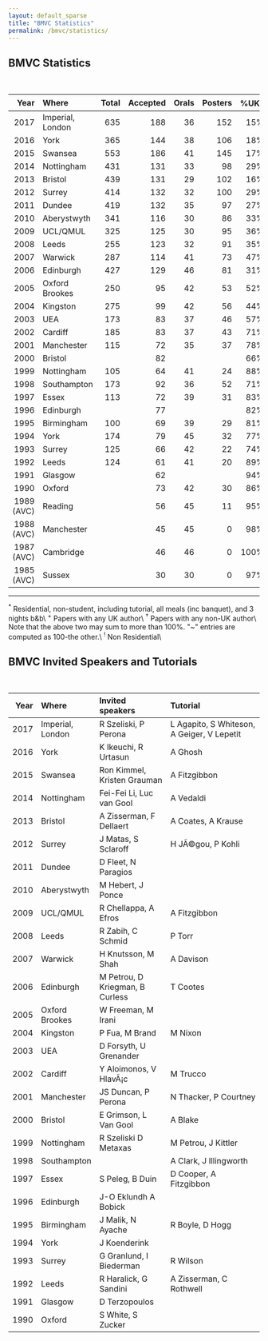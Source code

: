 ```yaml
---
layout: default_sparse
title: "BMVC Statistics"
permalink: /bmvc/statistics/
---
```


## BMVC Statistics

<br/>

<table style="width:100%;" class="table">
<colgroup>
<col width="8%" />
<col width="11%" />
<col width="6%" />
<col width="6%" />
<col width="6%" />
<col width="6%" />
<col width="6%" />
<col width="6%" />
<col width="6%" />
<col width="6%" />
<col width="6%" />
<col width="6%" />
<col width="6%" />
<col width="6%" />
<col width="6%" />
</colgroup>
<thead class="thead-dark">
<tr class="header sticky-top" style="top: 56px;">
<th scope="col" align="right">Year</th>
<th scope="col" align="left">Where</th>
<th scope="col" align="right">Total</th>
<th scope="col" align="right">Accepted</th>
<th scope="col" align="right">Orals</th>
<th scope="col" align="right">Posters</th>
<th scope="col" align="right">%UK<sup>+</sup></th>
<th scope="col" align="right">%Intl<sup>#</sup></th>
<th scope="col" align="right">Total</th>
<th scope="col" align="right">Day</th>
<th scope="col" align="right">Late</th>
<th scope="col" align="right">Early</th>
<th scope="col" align="right">Late</th>
<th scope="col" align="right">Overall</th>
<th scope="col" align="right">Oral</th>
</tr>
</thead>
<tbody>
<tr class="odd">
<td align="right">2017</td>
<td align="left">Imperial, London</td>
<td align="right">635</td>
<td align="right">188</td>
<td align="right">36</td>
<td align="right">152</td>
<td align="right">15%</td>
<td align="right">85%</td>
<td align="right">495</td>
<td align="right"></td>
<td align="right"></td>
<td align="right">385<sup>!</sup></td>
<td align="right">445<sup>!</sup></td>
<td align="right">29.6%</td>
<td align="right">5.6%</td>
</tr>
<tr class="even">
<td align="right">2016</td>
<td align="left">York</td>
<td align="right">365</td>
<td align="right">144</td>
<td align="right">38</td>
<td align="right">106</td>
<td align="right">18%</td>
<td align="right">82%</td>
<td align="right">214</td>
<td align="right">4</td>
<td align="right">26</td>
<td align="right">520</td>
<td align="right">580</td>
<td align="right">39%</td>
<td align="right">10%</td>
</tr>
<tr class="odd">
<td align="right">2015</td>
<td align="left">Swansea</td>
<td align="right">553</td>
<td align="right">186</td>
<td align="right">41</td>
<td align="right">145</td>
<td align="right">17%</td>
<td align="right">88%</td>
<td align="right">331</td>
<td align="right">16</td>
<td align="right">54</td>
<td align="right">505</td>
<td align="right">565</td>
<td align="right">33%</td>
<td align="right">7%</td>
</tr>
<tr class="even">
<td align="right">2014</td>
<td align="left">Nottingham</td>
<td align="right">431</td>
<td align="right">131</td>
<td align="right">33</td>
<td align="right">98</td>
<td align="right">29%</td>
<td align="right">79%</td>
<td align="right">185</td>
<td align="right"></td>
<td align="right"></td>
<td align="right">524</td>
<td align="right">587</td>
<td align="right">30%</td>
<td align="right">7%</td>
</tr>
<tr class="odd">
<td align="right">2013</td>
<td align="left">Bristol</td>
<td align="right">439</td>
<td align="right">131</td>
<td align="right">29</td>
<td align="right">102</td>
<td align="right">16%</td>
<td align="right">88%</td>
<td align="right">201</td>
<td align="right">4</td>
<td align="right">40</td>
<td align="right">475</td>
<td align="right">525</td>
<td align="right">30%</td>
<td align="right">7%</td>
</tr>
<tr class="even">
<td align="right">2012</td>
<td align="left">Surrey</td>
<td align="right">414</td>
<td align="right">132</td>
<td align="right">32</td>
<td align="right">100</td>
<td align="right">29%</td>
<td align="right">77%</td>
<td align="right">300</td>
<td align="right">6</td>
<td align="right">18</td>
<td align="right">475</td>
<td align="right">525</td>
<td align="right">32%</td>
<td align="right">8%</td>
</tr>
<tr class="odd">
<td align="right">2011</td>
<td align="left">Dundee</td>
<td align="right">419</td>
<td align="right">132</td>
<td align="right">35</td>
<td align="right">97</td>
<td align="right">27%</td>
<td align="right">77%</td>
<td align="right">194</td>
<td align="right"></td>
<td align="right"></td>
<td align="right">520</td>
<td align="right">580</td>
<td align="right">32%</td>
<td align="right">8%</td>
</tr>
<tr class="even">
<td align="right">2010</td>
<td align="left">Aberystwyth</td>
<td align="right">341</td>
<td align="right">116</td>
<td align="right">30</td>
<td align="right">86</td>
<td align="right">33%</td>
<td align="right">72%</td>
<td align="right"></td>
<td align="right"></td>
<td align="right"></td>
<td align="right">395</td>
<td align="right">445</td>
<td align="right">34%</td>
<td align="right">9%</td>
</tr>
<tr class="odd">
<td align="right">2009</td>
<td align="left">UCL/QMUL</td>
<td align="right">325</td>
<td align="right">125</td>
<td align="right">30</td>
<td align="right">95</td>
<td align="right">36%</td>
<td align="right">70%</td>
<td align="right">210</td>
<td align="right"></td>
<td align="right">~60</td>
<td align="right">475</td>
<td align="right">550</td>
<td align="right">38%</td>
<td align="right">9%</td>
</tr>
<tr class="even">
<td align="right">2008</td>
<td align="left">Leeds</td>
<td align="right">255</td>
<td align="right">123</td>
<td align="right">32</td>
<td align="right">91</td>
<td align="right">35%</td>
<td align="right">~65%</td>
<td align="right">182</td>
<td align="right"></td>
<td align="right">69</td>
<td align="right">475</td>
<td align="right">500</td>
<td align="right">48%</td>
<td align="right">13%</td>
</tr>
<tr class="odd">
<td align="right">2007</td>
<td align="left">Warwick</td>
<td align="right">287</td>
<td align="right">114</td>
<td align="right">41</td>
<td align="right">73</td>
<td align="right">47%</td>
<td align="right">~53%</td>
<td align="right">260</td>
<td align="right"></td>
<td align="right">~30</td>
<td align="right">475</td>
<td align="right">500</td>
<td align="right">40%</td>
<td align="right">14%</td>
</tr>
<tr class="even">
<td align="right">2006</td>
<td align="left">Edinburgh</td>
<td align="right">427</td>
<td align="right">129</td>
<td align="right">46</td>
<td align="right">81</td>
<td align="right">31%</td>
<td align="right">75%</td>
<td align="right">227</td>
<td align="right"></td>
<td align="right">33</td>
<td align="right">450</td>
<td align="right">480</td>
<td align="right">30%</td>
<td align="right">11%</td>
</tr>
<tr class="odd">
<td align="right">2005</td>
<td align="left">Oxford Brookes</td>
<td align="right">250</td>
<td align="right">95</td>
<td align="right">42</td>
<td align="right">53</td>
<td align="right">52%</td>
<td align="right">52%</td>
<td align="right">160</td>
<td align="right">40</td>
<td align="right">50</td>
<td align="right">450</td>
<td align="right">480</td>
<td align="right">38%</td>
<td align="right">17%</td>
</tr>
<tr class="even">
<td align="right">2004</td>
<td align="left">Kingston</td>
<td align="right">275</td>
<td align="right">99</td>
<td align="right">42</td>
<td align="right">56</td>
<td align="right">44%</td>
<td align="right">61%</td>
<td align="right"></td>
<td align="right"></td>
<td align="right"></td>
<td align="right">460</td>
<td align="right">480</td>
<td align="right">36%</td>
<td align="right">15%</td>
</tr>
<tr class="odd">
<td align="right">2003</td>
<td align="left">UEA</td>
<td align="right">173</td>
<td align="right">83</td>
<td align="right">37</td>
<td align="right">46</td>
<td align="right">57%</td>
<td align="right">52%</td>
<td align="right">112</td>
<td align="right"></td>
<td align="right"></td>
<td align="right">435</td>
<td align="right">460</td>
<td align="right">48%</td>
<td align="right">21%</td>
</tr>
<tr class="even">
<td align="right">2002</td>
<td align="left">Cardiff</td>
<td align="right">185</td>
<td align="right">83</td>
<td align="right">37</td>
<td align="right">43</td>
<td align="right">71%</td>
<td align="right">36%</td>
<td align="right">122</td>
<td align="right"></td>
<td align="right"></td>
<td align="right">465</td>
<td align="right">490</td>
<td align="right">43%</td>
<td align="right">20%</td>
</tr>
<tr class="odd">
<td align="right">2001</td>
<td align="left">Manchester</td>
<td align="right">115</td>
<td align="right">72</td>
<td align="right">35</td>
<td align="right">37</td>
<td align="right">78%</td>
<td align="right">25%</td>
<td align="right">130</td>
<td align="right"></td>
<td align="right"></td>
<td align="right">360</td>
<td align="right">400</td>
<td align="right">63%</td>
<td align="right">30%</td>
</tr>
<tr class="even">
<td align="right">2000</td>
<td align="left">Bristol</td>
<td align="right"></td>
<td align="right">82</td>
<td align="right"></td>
<td align="right"></td>
<td align="right">66%</td>
<td align="right">37%</td>
<td align="right"></td>
<td align="right"></td>
<td align="right"></td>
<td align="right"></td>
<td align="right"></td>
<td align="right"></td>
<td align="right"></td>
</tr>
<tr class="odd">
<td align="right">1999</td>
<td align="left">Nottingham</td>
<td align="right">105</td>
<td align="right">64</td>
<td align="right">41</td>
<td align="right">24</td>
<td align="right">88%</td>
<td align="right">20%</td>
<td align="right">110</td>
<td align="right"></td>
<td align="right"></td>
<td align="right"></td>
<td align="right"></td>
<td align="right">62%</td>
<td align="right">39%</td>
</tr>
<tr class="even">
<td align="right">1998</td>
<td align="left">Southampton</td>
<td align="right">173</td>
<td align="right">92</td>
<td align="right">36</td>
<td align="right">52</td>
<td align="right">71%</td>
<td align="right">37%</td>
<td align="right"></td>
<td align="right"></td>
<td align="right"></td>
<td align="right"></td>
<td align="right"></td>
<td align="right">51%</td>
<td align="right">21%</td>
</tr>
<tr class="odd">
<td align="right">1997</td>
<td align="left">Essex</td>
<td align="right">113</td>
<td align="right">72</td>
<td align="right">39</td>
<td align="right">31</td>
<td align="right">83%</td>
<td align="right">19%</td>
<td align="right"></td>
<td align="right"></td>
<td align="right"></td>
<td align="right"></td>
<td align="right"></td>
<td align="right">62%</td>
<td align="right">35%</td>
</tr>
<tr class="even">
<td align="right">1996</td>
<td align="left">Edinburgh</td>
<td align="right"></td>
<td align="right">77</td>
<td align="right"></td>
<td align="right"></td>
<td align="right">82%</td>
<td align="right">23%</td>
<td align="right"></td>
<td align="right"></td>
<td align="right"></td>
<td align="right"></td>
<td align="right"></td>
<td align="right"></td>
<td align="right"></td>
</tr>
<tr class="odd">
<td align="right">1995</td>
<td align="left">Birmingham</td>
<td align="right">100</td>
<td align="right">69</td>
<td align="right">39</td>
<td align="right">29</td>
<td align="right">81%</td>
<td align="right">20%</td>
<td align="right"></td>
<td align="right"></td>
<td align="right"></td>
<td align="right"></td>
<td align="right"></td>
<td align="right">68%</td>
<td align="right">39%</td>
</tr>
<tr class="even">
<td align="right">1994</td>
<td align="left">York</td>
<td align="right">174</td>
<td align="right">79</td>
<td align="right">45</td>
<td align="right">32</td>
<td align="right">77%</td>
<td align="right">24%</td>
<td align="right">122</td>
<td align="right"></td>
<td align="right"></td>
<td align="right"></td>
<td align="right"></td>
<td align="right">44%</td>
<td align="right">26%</td>
</tr>
<tr class="odd">
<td align="right">1993</td>
<td align="left">Surrey</td>
<td align="right">125</td>
<td align="right">66</td>
<td align="right">42</td>
<td align="right">22</td>
<td align="right">74%</td>
<td align="right">27%</td>
<td align="right">135</td>
<td align="right">27</td>
<td align="right"></td>
<td align="right">250</td>
<td align="right">270</td>
<td align="right">51%</td>
<td align="right">34%</td>
</tr>
<tr class="even">
<td align="right">1992</td>
<td align="left">Leeds</td>
<td align="right">124</td>
<td align="right">61</td>
<td align="right">41</td>
<td align="right">20</td>
<td align="right">89%</td>
<td align="right">16%</td>
<td align="right">140</td>
<td align="right"></td>
<td align="right"></td>
<td align="right">220</td>
<td align="right">240</td>
<td align="right">49%</td>
<td align="right">33%</td>
</tr>
<tr class="odd">
<td align="right">1991</td>
<td align="left">Glasgow</td>
<td align="right"></td>
<td align="right">62</td>
<td align="right"></td>
<td align="right"></td>
<td align="right">94%</td>
<td align="right">8%</td>
<td align="right"></td>
<td align="right"></td>
<td align="right"></td>
<td align="right"></td>
<td align="right"></td>
<td align="right"></td>
<td align="right"></td>
</tr>
<tr class="even">
<td align="right">1990</td>
<td align="left">Oxford</td>
<td align="right"></td>
<td align="right">73</td>
<td align="right">42</td>
<td align="right">30</td>
<td align="right">86%</td>
<td align="right">14%</td>
<td align="right"></td>
<td align="right"></td>
<td align="right"></td>
<td align="right"></td>
<td align="right"></td>
<td align="right"></td>
<td align="right"></td>
</tr>
<tr class="odd">
<td align="right">1989 (AVC)</td>
<td align="left">Reading</td>
<td align="right"></td>
<td align="right">56</td>
<td align="right">45</td>
<td align="right">11</td>
<td align="right">95%</td>
<td align="right">9%</td>
<td align="right"></td>
<td align="right"></td>
<td align="right"></td>
<td align="right"></td>
<td align="right"></td>
<td align="right"></td>
<td align="right"></td>
</tr>
<tr class="even">
<td align="right">1988 (AVC)</td>
<td align="left">Manchester</td>
<td align="right"></td>
<td align="right">45</td>
<td align="right">45</td>
<td align="right">0</td>
<td align="right">98%</td>
<td align="right">2%</td>
<td align="right"></td>
<td align="right"></td>
<td align="right"></td>
<td align="right"></td>
<td align="right"></td>
<td align="right"></td>
<td align="right"></td>
</tr>
<tr class="odd">
<td align="right">1987 (AVC)</td>
<td align="left">Cambridge</td>
<td align="right"></td>
<td align="right">46</td>
<td align="right">46</td>
<td align="right">0</td>
<td align="right">100%</td>
<td align="right">~0%</td>
<td align="right"></td>
<td align="right"></td>
<td align="right"></td>
<td align="right"></td>
<td align="right"></td>
<td align="right"></td>
<td align="right"></td>
</tr>
<tr class="even">
<td align="right">1985 (AVC)</td>
<td align="left">Sussex</td>
<td align="right"></td>
<td align="right">30</td>
<td align="right">30</td>
<td align="right">0</td>
<td align="right">97%</td>
<td align="right">3%</td>
<td align="right">135</td>
<td align="right"></td>
<td align="right"></td>
<td align="right">95</td>
<td align="right">95</td>
<td align="right"></td>
<td align="right"></td>
</tr>
</tbody>
</table>

----
<sup>*</sup> Residential, non-student, including tutorial, all meals (inc banquet), and 3 nights b&b\\
<sup>+</sup> Papers with any UK author\\
<sup>†</sup> Papers with any non-UK author\\
Note that the above two may sum to more than 100%.  "~" entries are computed as 100-the other.\\
<sup>!</sup> Non Residential\\

## BMVC Invited Speakers and Tutorials

<br/>

<table style="width:100%;" class="table">
<colgroup>
<col width="9%" />
<col width="21%" />
<col width="29%" />
<col width="39%" />
</colgroup>
<thead class="thead-dark">
<tr class="header sticky-top" style="top: 56px;">
<th scope="col" align="right">Year</th>
<th scope="col" align="left">Where</th>
<th scope="col" align="left">Invited speakers</th>
<th scope="col" align="left">Tutorial</th>
</tr>
</thead>
<tbody>
<tr class="odd">
<td align="right">2017</td>
<td align="left">Imperial, London</td>
<td align="left">R Szeliski, P Perona</td>
<td align="left">L Agapito, S Whiteson, A Geiger, V Lepetit</td>
</tr>
<tr class="even">
<td align="right">2016</td>
<td align="left">York</td>
<td align="left">K Ikeuchi, R Urtasun</td>
<td align="left">A Ghosh</td>
</tr>
<tr class="odd">
<td align="right">2015</td>
<td align="left">Swansea</td>
<td align="left">Ron Kimmel, Kristen Grauman</td>
<td align="left">A Fitzgibbon</td>
</tr>
<tr class="even">
<td align="right">2014</td>
<td align="left">Nottingham</td>
<td align="left">Fei-Fei Li, Luc van Gool</td>
<td align="left">A Vedaldi</td>
</tr>
<tr class="odd">
<td align="right">2013</td>
<td align="left">Bristol</td>
<td align="left">A Zisserman, F Dellaert</td>
<td align="left">A Coates, A Krause</td>
</tr>
<tr class="even">
<td align="right">2012</td>
<td align="left">Surrey</td>
<td align="left">J Matas, S Sclaroff</td>
<td align="left">H JÃ©gou, P Kohli</td>
</tr>
<tr class="odd">
<td align="right">2011</td>
<td align="left">Dundee</td>
<td align="left">D Fleet, N Paragios</td>
<td align="left"></td>
</tr>
<tr class="even">
<td align="right">2010</td>
<td align="left">Aberystwyth</td>
<td align="left">M Hebert, J Ponce</td>
<td align="left"></td>
</tr>
<tr class="odd">
<td align="right">2009</td>
<td align="left">UCL/QMUL</td>
<td align="left">R Chellappa, A Efros</td>
<td align="left">A Fitzgibbon</td>
</tr>
<tr class="even">
<td align="right">2008</td>
<td align="left">Leeds</td>
<td align="left">R Zabih, C Schmid</td>
<td align="left">P Torr</td>
</tr>
<tr class="odd">
<td align="right">2007</td>
<td align="left">Warwick</td>
<td align="left">H Knutsson, M Shah</td>
<td align="left">A Davison</td>
</tr>
<tr class="even">
<td align="right">2006</td>
<td align="left">Edinburgh</td>
<td align="left">M Petrou, D Kriegman, B Curless</td>
<td align="left">T Cootes</td>
</tr>
<tr class="odd">
<td align="right">2005</td>
<td align="left">Oxford Brookes</td>
<td align="left">W Freeman, M Irani</td>
<td align="left"></td>
</tr>
<tr class="even">
<td align="right">2004</td>
<td align="left">Kingston</td>
<td align="left">P Fua, M Brand</td>
<td align="left">M Nixon</td>
</tr>
<tr class="odd">
<td align="right">2003</td>
<td align="left">UEA</td>
<td align="left">D Forsyth, U Grenander</td>
<td align="left"></td>
</tr>
<tr class="even">
<td align="right">2002</td>
<td align="left">Cardiff</td>
<td align="left">Y Aloimonos, V HlavÃ¡c</td>
<td align="left">M Trucco</td>
</tr>
<tr class="odd">
<td align="right">2001</td>
<td align="left">Manchester</td>
<td align="left">JS Duncan, P Perona</td>
<td align="left">N Thacker, P Courtney</td>
</tr>
<tr class="even">
<td align="right">2000</td>
<td align="left">Bristol</td>
<td align="left">E Grimson, L Van Gool</td>
<td align="left">A Blake</td>
</tr>
<tr class="odd">
<td align="right">1999</td>
<td align="left">Nottingham</td>
<td align="left">R Szeliski D Metaxas</td>
<td align="left">M Petrou, J Kittler</td>
</tr>
<tr class="even">
<td align="right">1998</td>
<td align="left">Southampton</td>
<td align="left"></td>
<td align="left">A Clark, J Illingworth</td>
</tr>
<tr class="odd">
<td align="right">1997</td>
<td align="left">Essex</td>
<td align="left">S Peleg, B Duin</td>
<td align="left">D Cooper, A Fitzgibbon</td>
</tr>
<tr class="even">
<td align="right">1996</td>
<td align="left">Edinburgh</td>
<td align="left">J-O Eklundh A Bobick</td>
<td align="left"></td>
</tr>
<tr class="odd">
<td align="right">1995</td>
<td align="left">Birmingham</td>
<td align="left">J Malik, N Ayache</td>
<td align="left">R Boyle, D Hogg</td>
</tr>
<tr class="even">
<td align="right">1994</td>
<td align="left">York</td>
<td align="left">J Koenderink</td>
<td align="left"></td>
</tr>
<tr class="odd">
<td align="right">1993</td>
<td align="left">Surrey</td>
<td align="left">G Granlund, I Biederman</td>
<td align="left">R Wilson</td>
</tr>
<tr class="even">
<td align="right">1992</td>
<td align="left">Leeds</td>
<td align="left">R Haralick, G Sandini</td>
<td align="left">A Zisserman, C Rothwell</td>
</tr>
<tr class="odd">
<td align="right">1991</td>
<td align="left">Glasgow</td>
<td align="left">D Terzopoulos</td>
<td align="left"></td>
</tr>
<tr class="even">
<td align="right">1990</td>
<td align="left">Oxford</td>
<td align="left">S White, S Zucker</td>
<td align="left"></td>
</tr>
</tbody>
</table>

